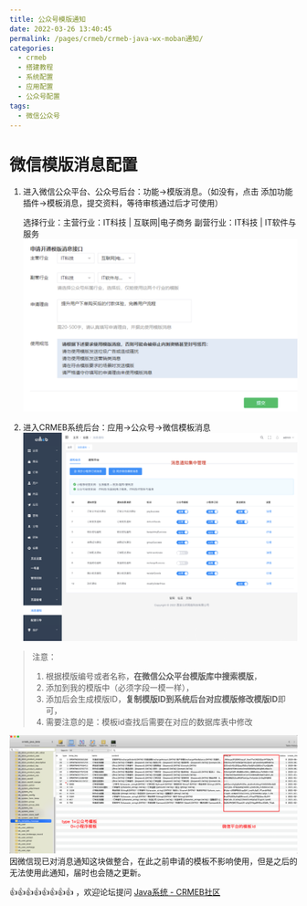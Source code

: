 ```yaml
---
title: 公众号模版通知
date: 2022-03-26 13:40:45
permalink: /pages/crmeb/crmeb-java-wx-moban通知/
categories:
  - crmeb
  - 搭建教程
  - 系统配置
  - 应用配置
  - 公众号配置
tags:
  - 微信公众号
---
```

# **微信模版消息配置**

1. 进入微信公众平台、公众号后台：功能->模版消息。（如没有，点击 添加功能插件→模板消息，提交资料，等待审核通过后才可使用）

   选择行业：主营行业：IT科技 | 互联网|电子商务
   副营行业：IT科技 | IT软件与服务![确定行业类目不能错误](../../../../../images/202203311553595.png)

2. 进入CRMEB系统后台：应用->公众号->微信模板消息![消息通知集中管理](../../../../../images/202203311536238.png)

> 注意：
>
> 1. 根据模版编号或者名称，**在微信公众平台模版库中搜索模版**，
> 2. 添加到我的模版中（必须字段一模一样），
> 3. 添加后会生成模版ID，**复制模版ID到系统后台对应模版修改模版ID**即可，
> 4. 需要注意的是：模板id查找后需要在对应的数据库表中修改



![模板表描述](../../../../../images/202203311536926.png)因微信现已对消息通知这块做整合，在此之前申请的模板不影响使用，但是之后的无法使用此通知，届时也会随之更新。

👍👍👍👍👍👍👍👍 ，欢迎论坛提问 [Java系统 - CRMEB社区](https://q.crmeb.com/?categoryId=122&sequence=0)
